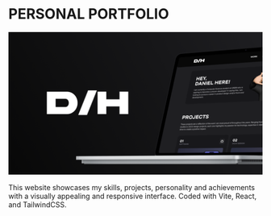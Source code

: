 # PERSONAL PORTFOLIO

![Website Screenshot](src/assets/website.png)

This website showcases my skills, projects, personality and achievements with a visually appealing and responsive interface. Coded with Vite, React, and TailwindCSS.

